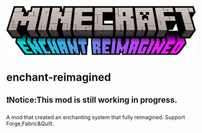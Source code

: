 <div align="center"><img src="https://raw.githubusercontent.com/wind-XF/enchant-reimagined/main/images/logo.PNG"></div>

# enchant-reimagined
## ❗Notice:This mod is still working in progress.

A mod that created an enchanting system that fully reimagined.
Support Forge,Fabric&Quilt.
